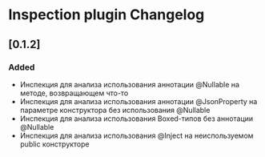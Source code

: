 <!-- Keep a Changelog guide -> https://keepachangelog.com -->

# Inspection plugin Changelog

## [0.1.2]
### Added
- Инспекция для анализа использования аннотации @Nullable на методе, возвращающем что-то
- Инспекция для анализа использования аннотации @JsonProperty на параметре конструктора без использования @Nullable
- Инспекция для анализа использования Boxed-типов без аннотации @Nullable
- Инспекция для анализа использования @Inject на неиспользуемом public конструкторе
